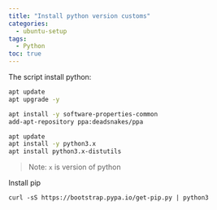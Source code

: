 ```yaml
---
title: "Install python version customs"
categories:
  - ubuntu-setup
tags:
  - Python
toc: true
---
```


The script install python:
```bash
apt update
apt upgrade -y

apt install -y software-properties-common
add-apt-repository ppa:deadsnakes/ppa

apt update
apt install -y python3.x
apt install python3.x-distutils
```

> Note: `x` is version of python

Install pip
```shell
curl -sS https://bootstrap.pypa.io/get-pip.py | python3
```